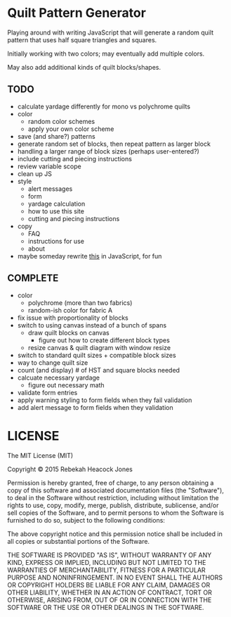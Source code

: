 # Quilt Pattern Generator

Playing around with writing JavaScript that will generate a random quilt pattern that uses half square triangles and squares. 

Initially working with two colors; may eventually add multiple colors.

May also add additional kinds of quilt blocks/shapes.

## TODO
- calculate yardage differently for mono vs polychrome quilts
- color
	- random color schemes
	- apply your own color scheme
- save (and share?) patterns
- generate random set of blocks, then repeat pattern as larger block
- handling a larger range of block sizes (perhaps user-entered?)
- include cutting and piecing instructions
- review variable scope
- clean up JS
- style
	- alert messages
	- form
	- yardage calculation
	- how to use this site
	- cutting and piecing instructions
- copy
	- FAQ
	- instructions for use
	- about
- maybe someday rewrite [this](http://www.levitated.net/daily/lev9block.html) in JavaScript, for fun

## COMPLETE
- color
	- polychrome (more than two fabrics)
	- random-ish color for fabric A
- fix issue with proportionality of blocks
- switch to using canvas instead of a bunch of spans
	- draw quilt blocks on canvas
		- figure out how to create different block types
	- resize canvas & quilt diagram with window resize
- switch to standard quilt sizes + compatible block sizes
- way to change quilt size
- count (and display) # of HST and square blocks needed
- calcuate necessary yardage
  - figure out necessary math
- validate form entries
- apply warning styling to form fields when they fail validation
- add alert message to form fields when they validation

# LICENSE

The MIT License (MIT)

Copyright © 2015 Rebekah Heacock Jones

Permission is hereby granted, free of charge, to any person obtaining a copy of this software and associated documentation files (the "Software"), to deal in the Software without restriction, including without limitation the rights to use, copy, modify, merge, publish, distribute, sublicense, and/or sell copies of the Software, and to permit persons to whom the Software is furnished to do so, subject to the following conditions:

The above copyright notice and this permission notice shall be included in all copies or substantial portions of the Software.

THE SOFTWARE IS PROVIDED "AS IS", WITHOUT WARRANTY OF ANY KIND, EXPRESS OR IMPLIED, INCLUDING BUT NOT LIMITED TO THE WARRANTIES OF MERCHANTABILITY, FITNESS FOR A PARTICULAR PURPOSE AND NONINFRINGEMENT. IN NO EVENT SHALL THE AUTHORS OR COPYRIGHT HOLDERS BE LIABLE FOR ANY CLAIM, DAMAGES OR OTHER LIABILITY, WHETHER IN AN ACTION OF CONTRACT, TORT OR OTHERWISE, ARISING FROM, OUT OF OR IN CONNECTION WITH THE SOFTWARE OR THE USE OR OTHER DEALINGS IN THE SOFTWARE.

